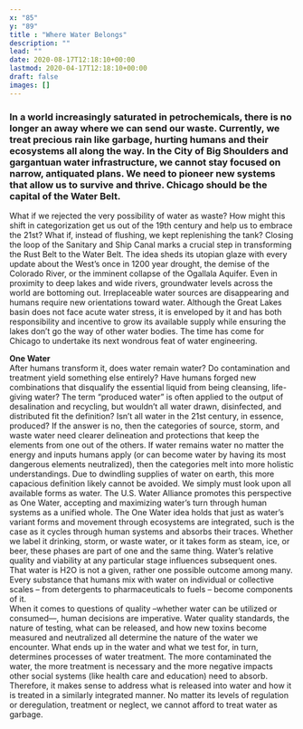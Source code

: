 ```yaml
---
x: "85"
y: "89"
title : "Where Water Belongs"
description: ""
lead: ""
date: 2020-08-17T12:18:10+00:00
lastmod: 2020-04-17T12:18:10+00:00
draft: false
images: []
---
```


### In a world increasingly saturated in petrochemicals, there is no longer an away where we can send our waste.  Currently, we treat precious rain like garbage, hurting humans and their ecosystems all along the way.  In the City of Big Shoulders and gargantuan water infrastructure, we cannot stay focused on narrow, antiquated plans.  We need to pioneer new systems that allow us to survive and thrive.  Chicago should be the capital of the Water Belt.

What if we rejected the very possibility of water as waste? How might this shift in categorization get us out of the 19th century and help us to embrace the 21st? What if, instead of flushing, we kept replenishing the tank?  Closing the loop of the Sanitary and Ship Canal marks a crucial step in transforming the Rust Belt to the Water Belt.  The idea sheds its utopian glaze with every update about the West’s once in 1200 year drought, the demise of the Colorado River, or the imminent collapse of the Ogallala Aquifer.  Even in proximity to deep lakes and wide rivers, groundwater levels across the world are bottoming out.  Irreplaceable water sources are disappearing and humans require new orientations toward water.  Although the Great Lakes basin does not face acute water stress, it is enveloped by it and has both responsibility and incentive to grow its available supply while ensuring the lakes don’t go the way of other water bodies.  The time has come for Chicago to undertake its next wondrous feat of water engineering.


**One Water**  
After humans transform it, does water remain water? Do contamination and treatment yield something else entirely?  Have humans forged new combinations that disqualify the essential liquid from being cleansing, life-giving water? The term “produced water” is often applied to the output of desalination and recycling, but wouldn’t all water drawn, disinfected, and distributed fit the definition? Isn’t all water in the 21st century, in essence, produced?  If the answer is no, then the categories of source, storm, and waste water need clearer delineation and protections that keep the elements from one out of the others.  If water remains water no matter the energy and inputs humans apply (or can become water by having its most dangerous elements neutralized), then the categories melt into more holistic understandings.  Due to dwindling supplies of water on earth, this more capacious definition likely cannot be avoided.  We simply must look upon all available forms as water.  The U.S. Water Alliance promotes this perspective as One Water, accepting and maximizing water’s turn through human systems as a unified whole.
The One Water idea holds that just as water’s variant forms and movement through ecosystems are integrated, such is the case as it cycles through human systems and absorbs their traces.  Whether we label it drinking, storm, or waste water, or it takes form as steam, ice, or beer, these phases are part of one and the same thing.  Water’s relative quality and viability at any particular stage influences subsequent ones.  That water is H2O is not a given, rather one possible outcome among many.  Every substance that humans mix with water on individual or collective scales – from detergents to pharmaceuticals to fuels – become components of it.  
When it comes to questions of quality –whether water can be utilized or consumed—, human decisions are imperative.  Water quality standards, the nature of testing, what can be released, and how new toxins become measured and neutralized all determine the nature of the water we encounter.  What ends up in the water and what we test for, in turn, determines processes of water treatment.  The more contaminated the water, the more treatment is necessary and the more negative impacts other social systems (like health care and education) need to absorb. Therefore, it makes sense to address what is released into water and how it is treated in a similarly integrated manner.  No matter its levels of regulation or deregulation, treatment or neglect, we cannot afford to treat water as garbage.
